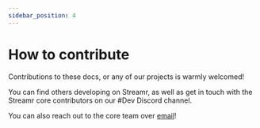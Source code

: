 ```yaml
---
sidebar_position: 4
---
```


# How to contribute
Contributions to these docs, or any of our projects is warmly welcomed!

You can find others developing on Streamr, as well as get in touch with the Streamr core contributors on our #Dev Discord channel.
<!-- TODO proper discord link -->

You can also reach out to the core team over [email](mailto:contact@streamr.com)!